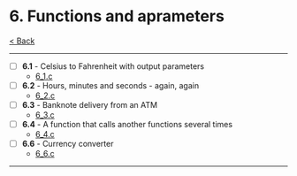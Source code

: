 # 6. Functions and aprameters
[< Back](../README.md)

---
- [ ] **6.1** - Celsius to Fahrenheit with output parameters
    - [6_1.c](./6_1.c)
- [ ] **6.2** - Hours, minutes and seconds - again, again
    - [6_2.c](./6_2.c)
- [ ] **6.3** - Banknote delivery from an ATM
    - [6_3.c](./6_3.c)
- [ ] **6.4** - A function that calls another functions several times
    - [6_4.c](./6_4.c)
- [ ] **6.6** - Currency converter
    - [6_6.c](./6_6.c)
---